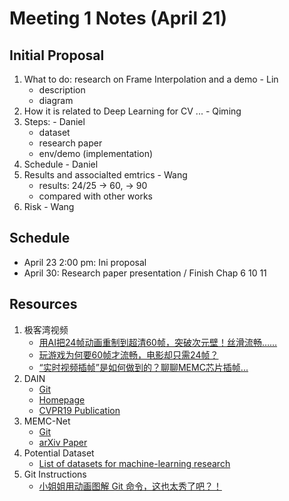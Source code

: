 # Meeting 1 Notes (April 21)

## Initial Proposal
1. What to do: research on Frame Interpolation and a demo - Lin 
    - description
    - diagram
2. How it is related to Deep Learning for CV ...  - Qiming 
3. Steps: - Daniel 
    - dataset 
    - research paper 
    - env/demo (implementation) 
4. Schedule - Daniel 
5. Results and associalted emtrics - Wang 
    - results: 24/25 -> 60, -> 90
    - compared with other works 
6. Risk - Wang 

## Schedule
- April 23 2:00 pm: Ini proposal 
- April 30: Research paper presentation / Finish Chap 6 10 11 

## Resources
1. 极客湾视频
    - [用AI把24帧动画重制到超清60帧，突破次元壁！丝滑流畅……](https://www.youtube.com/watch?v=lahPKUJEhHU&feature=youtu.be)
    - [玩游戏为何要60帧才流畅，电影却只需24帧？](https://www.youtube.com/watch?v=--OKrYxOb6Y)
    - [“实时视频插帧”是如何做到的？聊聊MEMC芯片插帧...](https://www.youtube.com/watch?v=974ER_VvI5A)
2. DAIN
    - [Git](https://github.com/baowenbo/DAIN)
    - [Homepage](https://sites.google.com/view/wenbobao/dain)
    - [CVPR19 Publication](http://openaccess.thecvf.com/content_CVPR_2019/papers/Bao_Depth-Aware_Video_Frame_Interpolation_CVPR_2019_paper.pdf)
3. MEMC-Net
    - [Git](https://github.com/baowenbo/MEMC-Net)
    - [arXiv Paper](https://arxiv.org/abs/1810.08768)
4. Potential Dataset
    - [List of datasets for machine-learning research](https://en.wikipedia.org/wiki/List_of_datasets_for_machine-learning_research#Action_recognition)
5. Git Instructions
    - [小姐姐用动画图解 Git 命令，这也太秀了吧？！](https://zhuanlan.zhihu.com/p/129854679?utm_source=wechat_timeline&utm_medium=social&utm_oi=1089612215040012288&from=timeline&isappinstalled=0)